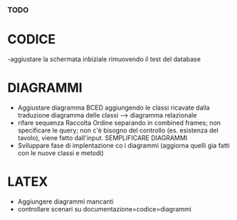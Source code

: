### TODO

# CODICE

-aggiustare la schermata inbiziale rimuovendo il test del database

# DIAGRAMMI

- Aggiustare diagramma BCED aggiungendo le classi ricavate dalla traduzione diagramma delle classi --> diagramma relazionale
- rifare sequenza Raccolta Ordine separando in combined frames; non specificare le query; non c'è bisogno del controllo (es. esistenza del tavolo), viene fatto dall'input. SEMPLIFICARE DIAGRAMMI
- Sviluppare fase di implentazione co i diagrammi (aggiorna quelli gia fatti con le nuove classi e metodi)

# LATEX

- Aggiungere diagrammi mancanti
- controllare scenari su documentazione=codice=diagrammi
